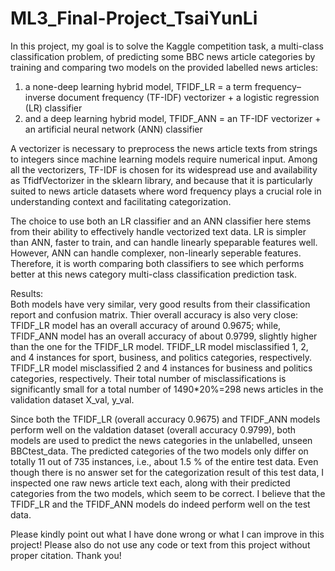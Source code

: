 # ML3_Final-Project_TsaiYunLi
In this project, my goal is to solve the Kaggle competition task, a multi-class classification problem, of predicting some BBC news article categories by training and comparing two models on the provided labelled news articles:
1. a none-deep learning hybrid model, TFIDF_LR = a term frequency–inverse document frequency (TF-IDF) vectorizer + a logistic regression (LR) classifier
2. and a deep learning hybrid model, TFIDF_ANN = an TF-IDF vectorizer + an artificial neural network (ANN) classifier

A vectorizer is necessary to preprocess the news article texts from strings to integers since machine learning models require numerical input. Among all the vectorizers, TF-IDF is chosen for its widespread use and availability as TfidfVectorizer in the sklearn library, and because that it is particularly suited to news article datasets where word frequency plays a crucial role in understanding context and facilitating categorization.

The choice to use both an LR classifier and an ANN classifier here stems from their ability to effectively handle vectorized text data. LR is simpler than ANN, faster to train, and can handle linearly speparable features well. However, ANN can handle complexer, non-linearly seperable features. Therefore, it is worth comparing both classifiers to see which performs better at this news category multi-class classification prediction task.

Results: <br>
Both models have very similar, very good results from their classification report and confusion matrix. Thier overall accuracy is also very close: TFIDF_LR model has an overall accuracy of around 0.9675; while, TFIDF_ANN model has an overall accuracy of about 0.9799, slightly higher than the one for the TFIDF_LR model. TFIDF_LR model misclassified 1, 2, and 4 instances for sport, business, and politics categories, respectively. TFIDF_LR model misclassified 2 and 4 instances for business and politics categories, respectively. Their total number of misclassifications is significantly small for a total number of 1490*20%=298 news articles in the validation dataset X_val, y_val.

Since both the TFIDF_LR (overall accuracy 0.9675) and TFIDF_ANN models perform well on the valdation dataset (overall accuracy 0.9799), both models are used to predict the news categories in the unlabelled, unseen BBCtest_data. The predicted categories of the two models only differ on totally 11 out of 735 instances, i.e., about 1.5 % of the entire test data. Even though there is no answer set for the categorization result of this test data, I inspected one raw news article text each, along with their predicted categories from the two models, which seem to be correct. I believe that the TFIDF_LR and the TFIDF_ANN models do indeed perform well on the test data.

Please kindly point out what I have done wrong or what I can improve in this project! Please also do not use any code or text from this project without proper citation. Thank you!

